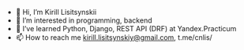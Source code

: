 - 👋 Hi, I’m Kirill Lisitsynskii
- 👀 I’m interested in programming, backend
- 🌱 I’ve learned Python, Django, REST API (DRF) at Yandex.Practicum
- 📫 How to reach me kirill.lisitsynskiy@gmail.com, t.me/cnlis/

<!---
cnlis/cnlis is a ✨ special ✨ repository because its `README.md` (this file) appears on your GitHub profile.
You can click the Preview link to take a look at your changes.
--->
